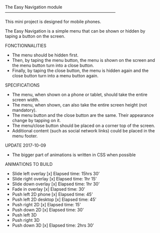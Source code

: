 The Easy Navigation module
——————————————————————————

This mini project is designed for mobile phones.

The Easy Navigation is a simple menu that can be shown or hidden by taping a button on the screen.

FONCTIONNALITIES

- The menu should be hidden first.
- Then, by taping the menu button, the menu is shown on the screen and the menu button turn into a close button.
- Finally, by taping the close button, the menu is hidden again and the close button turn into a menu button again.

SPECIFICATIONS

- The menu, when shown on a phone or tablet, should take the entire screen width.
- The menu, when shown, can also take the entire screen height (not mandatory).
- The menu button and the close button are the same. Their appearance change by tapping on it.
- The menu/close button should be placed on a corner top of the screen.
- Additional content (such as social network links) could be placed in the menu footer.

UPDATE 2017-10-09

- The bigger part of animations is written in CSS when possible

ANIMATIONS TO BUILD

- Slide left overlay [x] Elapsed time: 15hrs 30’
- Slide right overlay [x] Elapsed time: 1hr 15’
- Slide down overlay [x] Elapsed time: 1hr 30’
- Fade in overlay [x] Elapsed time: 30'
- Push left 2D phone [x] Elapsed time: 45’
- Push left 2D desktop [x] Elapsed time: 45’
- Push right 2D [x] Elapsed time: 15'
- Push down 2D [x] Elapsed time: 30'
- Push left 3D
- Push right 3D
- Push down 3D [x] Elapsed time: 2hrs 30’
